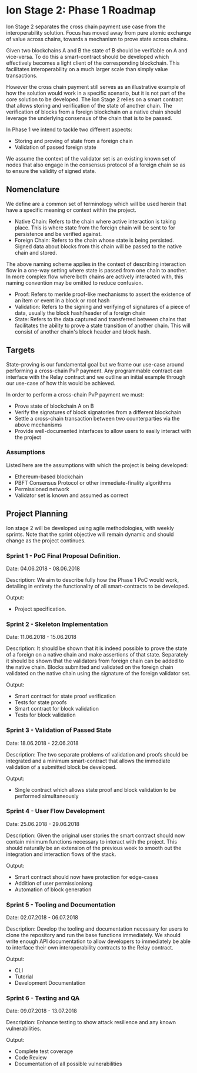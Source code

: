 # Ion Stage 2: Phase 1 Roadmap

Ion Stage 2 separates the cross chain payment use case from the interoperability solution. Focus has moved away from pure atomic exchange of value across chains, towards a mechanism to prove state across chains.

Given two blockchains A and B the state of B should be verifiable on A and vice-versa. To do this a smart-contract should be developed which effectively becomes a light client of the corresponding blockchain. This facilitates interoperability on a much larger scale than simply value transactions.

However the cross chain payment still serves as an illustrative example of how the solution would work in a specific scenario, but it is not part of the core solution to be developed. The Ion Stage 2 relies on a smart contract that allows storing and verification of the state of another chain. The verification of blocks from a foreign blockchain on a native chain should leverage the underlying consensus of the chain that is to be passed.

In Phase 1 we intend to tackle two different aspects:
* Storing and proving of state from a foreign chain
* Validation of passed foreign state

We assume the context of the validator set is an existing known set of nodes that also engage in the consensus protocol of a foreign chain so as to ensure the validity of signed state.

## Nomenclature
We define are a common set of terminology which will be used herein that have a specific meaning or context within the project.

* Native Chain: Refers to the chain where active interaction is taking place. This is where state from the foreign chain will be sent to for persistence and be verified against.
* Foreign Chain: Refers to the chain whose state is being persisted. Signed data about blocks from this chain will be passed to the native chain and stored.

The above naming scheme applies in the context of describing interaction flow in a one-way setting where state is passed from one chain to another. In more complex flow where both chains are actively interacted with, this naming convention may be omitted to reduce confusion.

* Proof: Refers to merkle proof-like mechanisms to assert the existence of an item or event in a block or root hash
* Validation: Refers to the signing and verifying of signatures of a piece of data, usually the block hash/header of a foreign chain
* State: Refers to the data captured and transferred between chains that facilitates the ability to prove a state transition of another chain. This will consist of another chain's block header and block hash.

## Targets
State-proving is our fundamental goal but we frame our use-case around performing a cross-chain PvP payment. Any programmable contract can interface with the Relay contract and we outline an initial example through our use-case of how this would be achieved.

In order to perform a cross-chain PvP payment we must:
  * Prove state of blockchain A on B
  * Verify the signatures of block signatories from a different blockchain
  * Settle a cross-chain transaction between two counterparties via the above mechanisms
  * Provide well-documented interfaces to allow users to easily interact with the project

### Assumptions
Listed here are the assumptions with which the project is being developed:
  * Ethereum-based blockchain
  * PBFT Consensus Protocol or other immediate-finality algorithms
  * Permissioned network
  * Validator set is known and assumed as correct

## Project Planning
Ion stage 2 will be developed using agile methodologies, with weekly sprints. Note that the sprint objective will remain dynamic and should change as the project continues.

### Sprint 1 - PoC Final Proposal Definition.
Date: 04.06.2018 - 08.06.2018

Description:
We aim to describe fully how the Phase 1 PoC would work, detailing in entirety the functionality of all smart-contracts to be developed.

Output:
  * Project specification.

### Sprint 2 - Skeleton Implementation
Date: 11.06.2018 - 15.06.2018

Description:
It should be shown that it is indeed possible to prove the state of a foreign on a native chain and make assertions of that state. Separately it should be shown that the validators from foreign chain can be added to the native chain. Blocks submitted and validated on the foreign chain validated on the native chain using the signature of the foreign validator set.

Output:
  * Smart contract for state proof verification
  * Tests for state proofs
  * Smart contract for block validation
  * Tests for block validation

### Sprint 3 - Validation of Passed State
Date: 18.06.2018 - 22.06.2018

Description:
The two separate problems of validation and proofs should be integrated and a minimum smart-contract that allows the immediate validation of a submitted block be developed.

Output:
  * Single contract which allows state proof and block validation to be performed simultaneously

### Sprint 4 - User Flow Development
Date: 25.06.2018 - 29.06.2018

Description:
Given the original user stories the smart contract should now contain minimum functions necessary to interact with the project. This should naturally be an extension of the previous week to smooth out the integration and interaction flows of the stack.

Output:
  * Smart contract should now have protection for edge-cases
  * Addition of user permissioniong
  * Automation of block generation

### Sprint 5 - Tooling and Documentation
Date: 02.07.2018 - 06.07.2018

Description:
Develop the tooling and documentation necessary for users to clone the repository and run the base functions immediately. We should write enough API documentation to allow developers to immediately be able to interface their own interoperability contracts to the Relay contract.

Output:
  * CLI
  * Tutorial
  * Development Documentation

### Sprint 6 - Testing and QA
Date: 09.07.2018 - 13.07.2018

Description:
Enhance testing to show attack resilience and any known vulnerabilities.

Output:
  * Complete test coverage
  * Code Review
  * Documentation of all possible vulnerabilities

